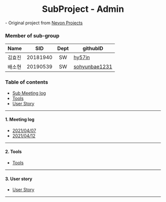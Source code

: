 <h1 align="center"> SubProject - Admin</h1>

<div align="left">
- Original project from
	<a href="https://nevonprojects.com/smart-health-prediction-using-data-mining/"> Nevon Projects </a>
</div>

### Member of sub-group
|Name|SID|Dept|githubID|
|---|---|:---:|---|
|김효진|20181940|SW|[hy57in](https://github.com/hy57in)
|배소현|20190539|SW|[sohyunbae1231](https://github.com/sohyunbae1231)

### Table of contents
<!-- !toc (minlevel=2 omit="Table of Contents") -->
- [Sub Meeting log](#Meeting-log)
- [Tools](#Tools)
- [User Story](#User-story) 
<!-- toc! -->

---
#### 1. Meeting log
- [2021/04/07](./210407.md)  
- [2021/04/12](./210407.md)

---
#### 2. Tools
- [Tools](./Tools.md)

---
#### 3. User story
- [User Story](./UserStory.md)
---
